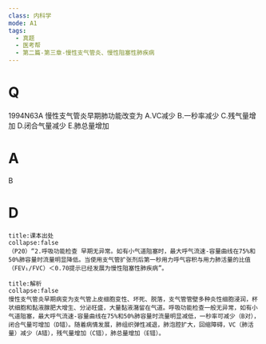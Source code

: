 ```yaml
---
class: 内科学
mode: A1
tags:
  - 真题
  - 医考帮
  - 第二篇-第三章-慢性支气管炎、慢性阻塞性肺疾病
---
```


# Q
1994N63A 慢性支气管炎早期肺功能改变为
A.VC减少
B.一秒率减少
C.残气量增加
D.闭合气量减少
E.肺总量增加

# A
B
# D
```ad-note
title:课本出处
collapse:false
（P20）“2.呼吸功能检查 早期无异常。如有小气道阻塞时，最大呼气流速-容量曲线在75%和50%肺容量时流量明显降低。当使用支气管扩张剂后第一秒用力呼气容积与用力肺活量的比值（FEV₁/FVC）＜0.70提示已经发展为慢性阻塞性肺疾病”。
```

```ad-summary
title:解析
collapse:false
慢性支气管炎早期病变为支气管上皮细胞变性、坏死、脱落，支气管管壁多种炎性细胞浸润，杯状细胞和黏液腺肥大增生、分泌旺盛，大量黏液潴留在气道。呼吸功能检查一般无异常，如有小气道阻塞，最大呼气流速-容量曲线在75%和50%肺容量时流量明显减低，一秒率可减少（B对），闭合气量可增加（D错）。随着病情发展，肺组织弹性减退，肺泡腔扩大，回缩障碍，VC（肺活量）减少（A错），残气量增加（C错），肺总量增加（E错）。
```

